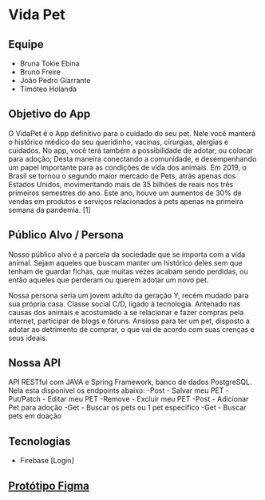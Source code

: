 # Vida Pet

## Equipe
- Bruna Tokie Ebina
- Bruno Freire
- João Pedro Giarrante
- Timóteo Holanda


## Objetivo do App
O VidaPet é o App definitivo para o cuidado do seu pet. Nele você manterá o histórico médico do seu queridinho, vacinas, cirurgias, alergias e cuidados. No app, você terá também a possibilidade de adotar, ou colocar para adoção; Desta maneira conectando a comunidade, e desempenhando um papel importante para as condições de vida dos animais. Em 2019, o Brasil se tornou o segundo maior mercado de Pets, atrás apenas dos Estados Unidos, movimentando mais de 35 bilhões de reais nos três primeiros semestres do ano. Este ano, houve um aumentos de 30% de vendas em produtos e serviços relacionados à pets apenas na primeira semana da pandemia. [1]

## Público Alvo / Persona
Nosso público alvo é a parcela da sociedade que se importa com a vida animal. Sejam aqueles que buscam manter um histórico deles sem que tenham de guardar fichas, que muitas vezes acabam sendo perdidas, ou então aqueles que perderam ou querem adotar um novo pet.

Nossa persona seria um jovem adulto da geração Y, recém mudado para sua própria casa. Classe social C/D, ligado à tecnologia. Antenado nas causas dos animais e acostumado a se relacionar e fazer compras pela internet, participar de blogs e fóruns. Ansioso para ter um pet, disposto a adotar ao detrimento de comprar, o que vai de acordo com suas crenças e seus ideais.

## Nossa API
API RESTful com JAVA e Spring Framework, banco de dados PostgreSQL. Nela esta disponivel os endpoints abaixo:
 -Post - Salvar meu PET 
 -Put/Patch - Editar meu PET
 -Remove - Excluir meu PET
 -Post - Adicionar Pet para adoção
 -Get - Buscar os pets ou 1 pet especifico
 -Get - Buscar pets em doação 

## Tecnologias
- Firebase [Login]

## [Protótipo Figma](https://www.figma.com/proto/0sxuP3QRK3tcuIc5jEDIjy/Vida-Pet?node-id=204%3A1795&scaling=min-zoom)
